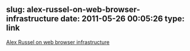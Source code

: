 slug: alex-russel-on-web-browser-infrastructure
date: 2011-05-26 00:05:26
type: link
---

[Alex Russel on web browser infrastructure](http://www.dayofjs.com/videos/22158462/web-browsers_alex-russel)
